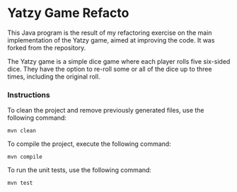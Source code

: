 # Yatzy Game Refacto

This Java program is the result of my refactoring exercise on the main implementation of the Yatzy game, aimed at improving the code. It was forked from the repository.

The Yatzy game is a simple dice game where each player rolls five six-sided dice. They have the option to re-roll some or all of the dice up to three times, including the original roll.

### Instructions

To clean the project and remove previously generated files, use the following command:
 ``` 
 mvn clean 
 ```

To compile the project, execute the following command:
```
mvn compile
```

To run the unit tests, use the following command:
```
mvn test
```